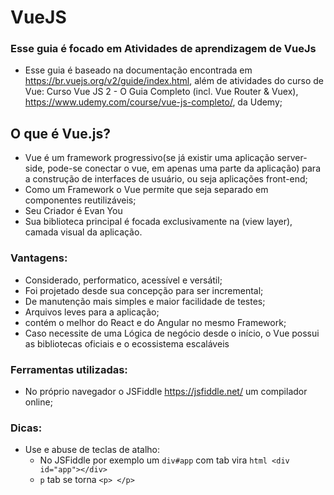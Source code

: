 
# VueJS
### Esse guia é focado em Atividades de aprendizagem de VueJs
  - Esse guia é baseado na documentação encontrada em https://br.vuejs.org/v2/guide/index.html, além de atividades do curso de Vue: Curso Vue JS 2 - O Guia Completo (incl. Vue Router & Vuex), https://www.udemy.com/course/vue-js-completo/, da Udemy;

## O que é Vue.js?
- Vue é um framework progressivo(se já existir uma aplicação server-side, pode-se conectar o vue, em apenas uma parte da aplicação) para a construção de interfaces de usuário, ou seja aplicações front-end;
- Como um Framework o Vue permite que seja separado em componentes reutilizáveis;
- Seu Criador é Evan You
- Sua biblioteca principal é focada exclusivamente na (view layer), camada visual da aplicação.

### Vantagens:
- Considerado, performatico, acessível e versátil;
- Foi projetado desde sua concepção para ser incremental;
- De manutenção mais simples e maior facilidade de testes;
- Arquivos leves para a aplicação;
- contém o melhor do React e do Angular no mesmo Framework;
- Caso necessite de uma Lógica de negócio desde o início, o Vue possui as bibliotecas oficiais e o ecossistema escaláveis

### Ferramentas utilizadas:
- No próprio navegador o JSFiddle https://jsfiddle.net/ um compilador online;

### Dicas:
- Use e abuse de teclas de atalho:
  - No JSFiddle por exemplo um `div#app` com tab vira ```html <div id="app"></div>```
  - `p` tab se torna ```<p> </p> ```



